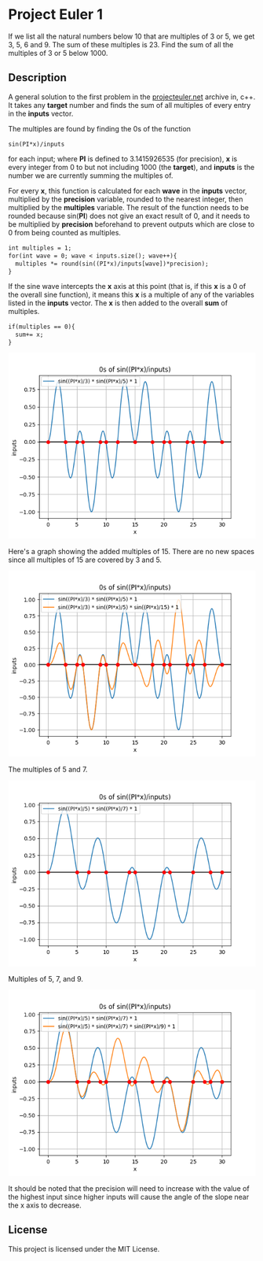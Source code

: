
# Project Euler 1

If we list all the natural numbers below 10 that are multiples of 3 or 5, we get 3, 5, 6 and 9. The sum of these multiples is 23.
Find the sum of all the multiples of 3 or 5 below 1000.

## Description

A general solution to the first problem in the [projecteuler.net](https://projecteuler.net/problem=1) archive in, c++. It takes any **target** number and finds the sum of all multiples of every entry in the **inputs** vector.

The multiples are found by finding the 0s of the function
```
sin(PI*x)/inputs
```
for each input; where **PI** is defined to 3.1415926535 (for precision), **x** is every integer from 0 to but not including 1000 (the **target**), and **inputs** is the number we are currently summing the multiples of.

For every **x**, this function is calculated for each **wave** in the **inputs** vector, multiplied by the **precision** variable, rounded to the nearest integer, then multiplied by the **multiples** variable. The result of the function needs to be rounded because sin(**PI**) does not give an exact result of 0, and it needs to be multiplied by **precision** beforehand to prevent outputs which are close to 0 from being counted as multiples.
```
int multiples = 1;
for(int wave = 0; wave < inputs.size(); wave++){
  multiples *= round(sin((PI*x)/inputs[wave])*precision);
}
```

If the sine wave intercepts the **x** axis at this point (that is, if this **x** is a 0 of the overall sine function), it means this **x** is a multiple of any of the variables listed in the **inputs** vector. The **x** is then added to the overall **sum** of multiples.

```
if(multiples == 0){
  sum+= x;
}
```

![Graph of sin((PI*x)/inputs)](/Project1/images/Euler1Graph1.png?raw=true "Graph 1")

Here's a graph showing the added multiples of 15. There are no new spaces since all multiples of 15 are covered by 3 and 5.

![Graph of sin((PI*x)/inputs)](/Project1/images/Euler1Graph2.png?raw=true "Graph 2")

The multiples of 5 and 7.

![Graph of sin((PI*x)/inputs)](/Project1/images/Euler1Graph3.png?raw=true "Graph 3")

Multiples of 5, 7, and 9.

![Graph of sin((PI*x)/inputs)](/Project1/images/Euler1Graph4.png?raw=true "Graph 4")

It should be noted that the precision will need to increase with the value of the highest input since higher inputs will cause the angle of the slope near the x axis to decrease.

## License

This project is licensed under the MIT License.
